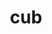 ---
title: "cub"
layout: cache
categories: [package, develop-2023-09-17]
meta: {"versions": ["2.1.0"], "compilers": ["gcc@=11.1.0", "gcc@=7.3.1"], "oss": ["amzn2", "ubuntu20.04"], "platforms": ["linux"], "targets": ["ppc64le", "x86_64_v3"], "stacks": ["aws-isc", "e4s", "e4s-power", "gpu-tests", "radiuss-aws", "root"], "num_specs": 3, "num_specs_by_stack": {"root": 3, "aws-isc": 1, "radiuss-aws": 1, "e4s-power": 1, "gpu-tests": 1, "e4s": 1}}
spec_details: [{"hash": "xw45q2pc3y56fmxvlsxm7hdb6tyn32no", "compiler": "gcc@=7.3.1", "versions": ["2.1.0"], "os": "amzn2", "platform": "linux", "target": "x86_64_v3", "variants": ["build_system=generic"], "stacks": ["root", "aws-isc", "radiuss-aws"], "size": "-", "tarball": "https://binaries.spack.io/develop-2023-09-17/build_cache/linux-amzn2-x86_64_v3/gcc-7.3.1/cub-2.1.0/linux-amzn2-x86_64_v3-gcc-7.3.1-cub-2.1.0-xw45q2pc3y56fmxvlsxm7hdb6tyn32no.spack"}, {"hash": "evkzomd2nwyuhn3whlx4mvgbeeea7w2r", "compiler": "gcc@=11.1.0", "versions": ["2.1.0"], "os": "ubuntu20.04", "platform": "linux", "target": "ppc64le", "variants": ["build_system=generic"], "stacks": ["e4s-power", "root"], "size": "-", "tarball": "https://binaries.spack.io/develop-2023-09-17/build_cache/linux-ubuntu20.04-ppc64le/gcc-11.1.0/cub-2.1.0/linux-ubuntu20.04-ppc64le-gcc-11.1.0-cub-2.1.0-evkzomd2nwyuhn3whlx4mvgbeeea7w2r.spack"}, {"hash": "wlartl6j7a5rfhxidawlnurjvx7jdyvl", "compiler": "gcc@=11.1.0", "versions": ["2.1.0"], "os": "ubuntu20.04", "platform": "linux", "target": "x86_64_v3", "variants": ["build_system=generic"], "stacks": ["root", "gpu-tests", "e4s"], "size": "-", "tarball": "https://binaries.spack.io/develop-2023-09-17/build_cache/linux-ubuntu20.04-x86_64_v3/gcc-11.1.0/cub-2.1.0/linux-ubuntu20.04-x86_64_v3-gcc-11.1.0-cub-2.1.0-wlartl6j7a5rfhxidawlnurjvx7jdyvl.spack"}]
---